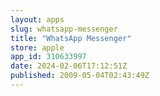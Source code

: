 ```yaml
---
layout: apps
slug: whatsapp-messenger
title: "WhatsApp Messenger"
store: apple
app_id: 310633997
date: 2024-02-06T17:12:51Z
published: 2009-05-04T02:43:49Z
---
```

